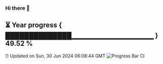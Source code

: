 ### Hi there 👋
⏳ Year progress { ██████████████▁▁▁▁▁▁▁▁▁▁▁▁▁▁▁▁ } 49.52 %
---
⏰ Updated on Sun, 30 Jun 2024 06:08:44 GMT
![Progress Bar CI](https://github.com/Moyi321/Moyi321/workflows/Progress%20Bar%20CI/badge.svg)
